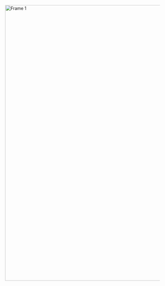 <img width="2700" height="896" alt="Frame 1" src="https://github.com/user-attachments/assets/dfb18652-ab4c-4f0d-b71d-43cdf20e434e" />
